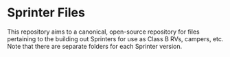 # Sprinter Files

This repository aims to a canonical, open-source repository for files pertaining to the building out Sprinters for use as Class B RVs, campers, etc. Note that there are separate folders for each Sprinter version. 


